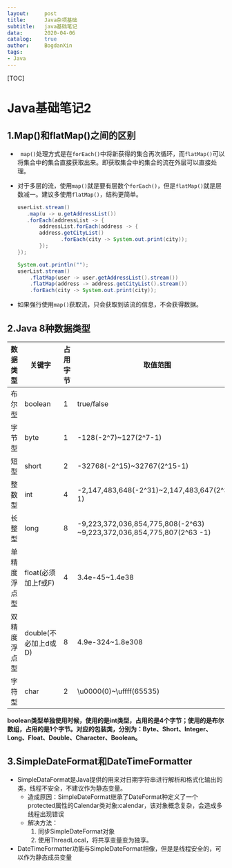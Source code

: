 ```yaml
---
layout:		post
title:		Java杂项基础
subtitle:	java基础笔记
data:		2020-04-06
catalog:	true
author:		BogdanXin
tags:
- Java
---
```




[TOC]

# Java基础笔记2

## 1.Map()和flatMap()之间的区别

* ` map()`处理方式是在`forEach()`中将新获得的集合再次循环，而`flatMap()`可以将集合中的集合直接获取出来。即获取集合中的集合的流在外层可以直接处理。

* 对于多层的流，使用`map()`就是要有层数个``forEach()``，但是``flatMap()``就是层数减一。建议多使用``flatMap()``，结构更简单。

  ```java
  userList.stream()
     .map(u -> u.getAddressList())
     .forEach(addressList -> {
         addressList.forEach(address -> {
         address.getCityList()
         		.forEach(city -> System.out.print(city));
         });
  });
  
  System.out.println("");
  userList.stream()
      .flatMap(user -> user.getAddressList().stream())
      .flatMap(address -> address.getCityList().stream())
      .forEach(city -> System.out.print(city));
  ```

  

* 如果强行使用`map()`获取流，只会获取到该流的信息，不会获得数据。

## 2.Java 8种数据类型

| 数据类型     | 关键字               | 占用字节 | 取值范围                                                     | 默认值 |
| ------------ | -------------------- | -------- | ------------------------------------------------------------ | ------ |
| 布尔型       | boolean              | 1        | true/false                                                   | false  |
| 字节型       | byte                 | 1        | -128(-2^7)~127(2^7-1)                                        | 0      |
| 短型         | short                | 2        | -32768(-2^15)~32767(2^15-1)                                  | 0      |
| 整数型       | int                  | 4        | -2,147,483,648(-2^31)~2,147,483,647(2^31-1)                  | 0      |
| 长整型       | long                 | 8        | -9,223,372,036,854,775,808(-2^63) ~9,223,372,036,854,775,807(2^63 -1) | 0L     |
| 单精度浮点型 | float(必须加上f或F)  | 4        | 3.4e-45~1.4e38                                               | 0.0f   |
| 双精度浮点型 | double(不必加上d或D) | 8        | 4.9e-324~1.8e308                                             | 0.0d   |
| 字符型       | char                 | 2        | \u0000(0)~\uffff(65535)                                      | null   |

**boolean类型单独使用时候，使用的是int类型，占用的是4个字节；使用的是布尔数组，占用的是1个字节。对应的包装类，分别为：Byte、Short、Integer、Long、Float、Double、Character、Boolean。**

## 3.SimpleDateFormat和DateTimeFormatter

* SimpleDataFormat是Java提供的用来对日期字符串进行解析和格式化输出的类，线程不安全，不建议作为静态变量。
  * 造成原因：SimpleDateFormat继承了DateFormat种定义了一个protected属性的Calendar类对象:calendar，该对象概念复杂，会造成多线程出现错误
  * 解决方法：
    1. 同步SimpleDateFormat对象
    2. 使用ThreadLocal，将共享变量变为独享。
* DateTimeFormatter功能与SimpleDateFormat相像，但是是线程安全的，可以作为静态成员变量